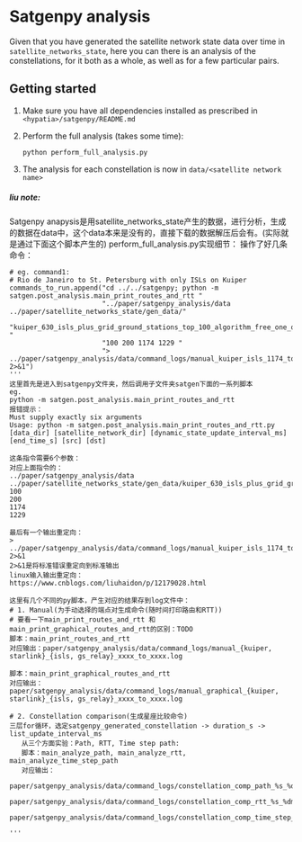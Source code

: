 # Satgenpy analysis

Given that you have generated the satellite network state data over time in `satellite_networks_state`,
here you can there is an analysis of the constellations, for it both as a whole, as well as for a
few particular pairs.


## Getting started

1. Make sure you have all dependencies installed as prescribed in `<hypatia>/satgenpy/README.md`

2. Perform the full analysis (takes some time):
   ```
   python perform_full_analysis.py
   ```

3. The analysis for each constellation is now in `data/<satellite network name>`


##### liu note:
Satgenpy anapysis是用satellite_networks_state产生的数据，进行分析，生成的数据在data中，这个data本来是没有的，直接下载的数据解压后会有。(实际就是通过下面这个脚本产生的)
perform_full_analysis.py实现细节：
操作了好几条命令：
```
# eg. command1:
# Rio de Janeiro to St. Petersburg with only ISLs on Kuiper
commands_to_run.append("cd ../../satgenpy; python -m satgen.post_analysis.main_print_routes_and_rtt "
                       "../paper/satgenpy_analysis/data ../paper/satellite_networks_state/gen_data/"
                       "kuiper_630_isls_plus_grid_ground_stations_top_100_algorithm_free_one_only_over_isls "
                       "100 200 1174 1229 "
                       "> ../paper/satgenpy_analysis/data/command_logs/manual_kuiper_isls_1174_to_1229.log 2>&1")
'''
这里首先是进入到satgenpy文件夹，然后调用子文件夹satgen下面的一系列脚本
eg.
python -m satgen.post_analysis.main_print_routes_and_rtt
报错提示：
Must supply exactly six arguments
Usage: python -m satgen.post_analysis.main_print_routes_and_rtt.py 
[data_dir] [satellite_network_dir] [dynamic_state_update_interval_ms] [end_time_s] [src] [dst]

这条指令需要6个参数：
对应上面指令的：
../paper/satgenpy_analysis/data
../paper/satellite_networks_state/gen_data/kuiper_630_isls_plus_grid_ground_stations_top_100_algorithm_free_one_only_over_isls
100
200
1174
1229

最后有一个输出重定向：
> ../paper/satgenpy_analysis/data/command_logs/manual_kuiper_isls_1174_to_1229.log 2>&1
2>&1是将标准错误重定向到标准输出
linux输入输出重定向：
https://www.cnblogs.com/liuhaidon/p/12179028.html

这里有几个不同的py脚本，产生对应的结果存到log文件中：
# 1. Manual(为手动选择的端点对生成命令(随时间打印路由和RTT))
# 要看一下main_print_routes_and_rtt 和 main_print_graphical_routes_and_rtt的区别：TODO
脚本：main_print_routes_and_rtt 
对应输出：paper/satgenpy_analysis/data/command_logs/manual_{kuiper, starlink}_{isls, gs_relay}_xxxx_to_xxxx.log

脚本：main_print_graphical_routes_and_rtt
对应输出：paper/satgenpy_analysis/data/command_logs/manual_graphical_{kuiper, starlink}_{isls, gs_relay}_xxxx_to_xxxx.log

# 2. Constellation comparison(生成星座比较命令)
三层for循环，选定satgenpy_generated_constellation -> duration_s -> list_update_interval_ms
   从三个方面实验：Path, RTT, Time step path:
   脚本：main_analyze_path, main_analyze_rtt, main_analyze_time_step_path
   对应输出：
   paper/satgenpy_analysis/data/command_logs/constellation_comp_path_%s_%dms_for_%ds.log
   paper/satgenpy_analysis/data/command_logs/constellation_comp_rtt_%s_%dms_for_%ds.log
   paper/satgenpy_analysis/data/command_logs/constellation_comp_time_step_path_%s_%ds.log

'''
```
